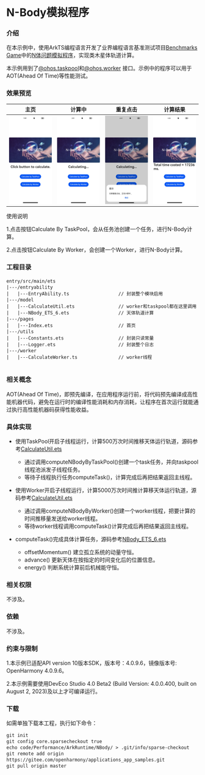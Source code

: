 # N-Body模拟程序

### 介绍

在本示例中，使用ArkTS编程语言开发了业界编程语言基准测试项目[Benchmarks Game](https://salsa.debian.org/benchmarksgame-team/benchmarksgame/)中的[N体问题模拟程序](https://benchmarksgame-team.pages.debian.net/benchmarksgame/description/nbody.html#nbody)，实现类木星体轨道计算。

本示例用到了[@ohos.taskpool](https://gitee.com/openharmony/docs/blob/master/zh-cn/application-dev/reference/apis/js-apis-taskpool.md)和[@ohos.worker](https://gitee.com/openharmony/docs/blob/master/zh-cn/application-dev/reference/apis/js-apis-worker.md) 接口。示例中的程序可以用于AOT(Ahead Of Time)等性能测试。

### 效果预览
|主页|计算中|重复点击|计算结果|
|-------|-------|-------|-------|
|![](screenshots/device/n-body_entry.jpeg)|![](screenshots/device/n-body_calculating.jpeg)|![](screenshots/device/n-body_reClick.jpeg)|![](screenshots/device/n-body_result.jpeg)|

使用说明

1.点击按钮Calculate By TaskPool，会从任务池创建一个任务，进行N-Body计算。

2.点击按钮Calculate By Worker，会创建一个Worker，进行N-Body计算。

### 工程目录
```
entry/src/main/ets
|---/entryability
|   |---EntryAbility.ts                  // 封装整个模块启用
|---/model
|   |---CalculateUtil.ets                // worker和taskpool都在这里调用            
|   |---NBody_ETS_6.ets                  // 天体轨道计算
|---/pages
|   |---Index.ets                        // 首页
|---/utils
|   |---Constants.ets                    // 封装只读常量
|   |---Logger.ets                       // 封装整个日志
|---/worker
|   |---CalculateWorker.ts               // worker线程        
                                            
```
### 相关概念

AOT(Ahead Of Time)，即预先编译，在应用程序运行前，将代码预先编译成高性能机器代码，避免在运行时的编译性能消耗和内存消耗，让程序在首次运行就能通过执行高性能机器码获得性能收益。

### 具体实现

- 使用TaskPool开启子线程运行，计算500万次时间推移天体运行轨道，源码参考[CalculateUtil.ets ](entry/src/main/ets/model/CalculateUtil.ets )
  - 通过调用computeNBodyByTaskPool()创建一个task任务，并向taskpool线程池派发子线程任务。
  - 等待子线程执行任务computeTask()，计算完成后再把结果返回主线程。

- 使用Worker开启子线程运行，计算5000万次时间推计算移天体运行轨道，源码参考[CalculateUtil.ets ](entry/src/main/ets/model/CalculateUtil.ets )
  - 通过调用computeNBodyByWorker()创建一个worker线程，把要计算的时间推移量发送给worker线程。
  - 等待worker线程调用computeTask()计算完成后再把结果返回主线程。
- computeTask()完成具体计算任务，源码参考[NBody_ETS_6.ets](entry/src/main/ets/model/NBody_ETS_6.ets) 
  - offsetMomentum() 建立孤立系统的动量守恒。
  - advance() 更新天体在按指定的时间变化后的位置信息。
  - energy() 判断系统计算前后机械能守恒。

### 相关权限

不涉及。

### 依赖

不涉及。

### 约束与限制

1.本示例已适配API version 10版本SDK，版本号：4.0.9.6，镜像版本号: OpenHarmony 4.0.9.6。

2.本示例需要使用DevEco Studio 4.0 Beta2 (Build Version: 4.0.0.400, built on August 2, 2023)及以上才可编译运行。

### 下载

如需单独下载本工程，执行如下命令：

````
git init
git config core.sparsecheckout true
echo code/Performance/ArkRuntime/NBody/ > .git/info/sparse-checkout
git remote add origin https://gitee.com/openharmony/applications_app_samples.git
git pull origin master
````